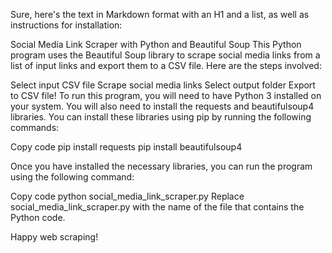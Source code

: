 Sure, here's the text in Markdown format with an H1 and a list, as well as instructions for installation:

Social Media Link Scraper with Python and Beautiful Soup
This Python program uses the Beautiful Soup library to scrape social media links from a list of input links and export them to a CSV file. Here are the steps involved:

Select input CSV file
Scrape social media links
Select output folder
Export to CSV file!
To run this program, you will need to have Python 3 installed on your system. You will also need to install the requests and beautifulsoup4 libraries. You can install these libraries using pip by running the following commands:

Copy code
pip install requests
pip install beautifulsoup4

Once you have installed the necessary libraries, you can run the program using the following command:

Copy code
python social_media_link_scraper.py
Replace social_media_link_scraper.py with the name of the file that contains the Python code.

Happy web scraping!
